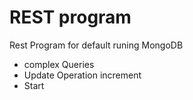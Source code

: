 REST program
============

Rest Program for default runing MongoDB

- complex Queries
- Update Operation increment
- Start 